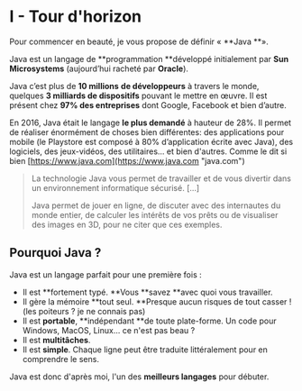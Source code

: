 # I - Tour d'horizon

Pour commencer en beauté, je vous propose de définir « **Java **».

Java est un langage de **programmation **développé initialement par **Sun Microsystems** \(aujourd’hui racheté par **Oracle**\).

Java c’est plus de **10 millions** **de développeurs** à travers le monde, quelques **3 milliards de dispositifs** pouvant le mettre en œuvre. Il est présent chez **97% des entreprises** dont Google, Facebook et bien d’autre.

En 2016, Java était le langage **le plus demandé** à hauteur de 28%. Il permet de réaliser énormément de choses bien différentes: des applications pour mobile \(le Playstore est composé à 80% d’application écrite avec Java\), des logiciels, des jeux-vidéos, des utilitaires… et bien d'autres. Comme le dit si bien [https://www.java.com](https://www.java.com "java.com")

> La technologie Java vous permet de travailler et de vous divertir dans un environnement informatique sécurisé. \[...\]
>
> Java permet de jouer en ligne, de discuter avec des internautes du monde entier, de calculer les intérêts de vos prêts ou de visualiser des images en 3D, pour ne citer que ces exemples.

## Pourquoi Java ?

Java est un langage parfait pour une première fois :

* Il est **fortement typé. **Vous **savez **avec quoi vous travailler.
* Il gère la mémoire **tout seul. **Presque aucun risques de tout casser ! \(les poiteurs ? je ne connais pas\)
* Il est **portable**, **indépendant **de toute plate-forme. Un code pour Windows, MacOS, Linux... ce n'est pas beau ? 
* Il est **multitâches**.
* Il est **simple**. Chaque ligne peut être traduite littéralement pour en comprendre le sens.



Java est donc d'après moi, l'un des **meilleurs langages** pour débuter.



